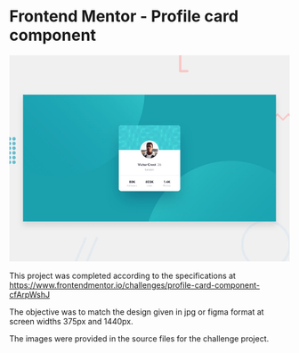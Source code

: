 # Frontend Mentor - Profile card component

![Design preview for the Profile card component coding challenge](./design/desktop-preview.jpg)

This project was completed according to the specifications at https://www.frontendmentor.io/challenges/profile-card-component-cfArpWshJ

The objective was to match the design given in jpg or figma format at screen widths 375px and 1440px.

The images were provided in the source files for the challenge project.